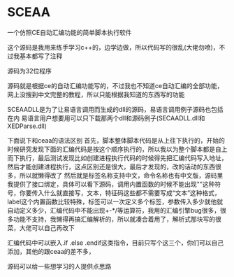 # SCEAA
一个仿照CE自动汇编功能的简单脚本执行软件

这个源码是我用来练手学习c++的，边学边做，所以代码写的很乱(大佬勿喷)，不过我基本都写了注释

源码为32位程序

源码就是根据ce的自动汇编功能写的，不过我也不知道ce自动汇编的全部功能，网上没搜到中文完整的教程，所以只能根据我知道的东西写的功能

SCEAADLL是为了让易语言调用而生成的dll的源码，易语言调用例子源码也包括在内 易语言用户想要用可以只下载那两个dll和源码例子(SECAADLL.dll和XEDParse.dll)

下面说下和ceaa的语法区别
首先，脚本整体脚本代码是从上往下执行的，开始的时候研究发现下面的汇编代码是按这个顺序执行的，所以我以为整个脚本都是自上而下执行，最后测试发现比如创建进程执行代码的时候得先把汇编代码写入地址，然后才能创建进程执行，这点区别还是很大，最后才发现的，改的话动的东西很多，所以就懒得改了
然后就是标签名称支持中文，命令名称也有中文版，源码里我提供了接口绑定，具体可以看下源码，调用内置函数的时候不能出现""这种符号，你要传入什么就直接写，文本，特征码这些都不需要写成“文本”这种格式，label这个内置函数比较特殊，标签可以一次定义多个标签，参数传入多少就他就自动定义多少，汇编代码中不能出现+-*/等运算符，我用的汇编引擎bug很多，很多功能不支持，我懒得再搞汇编解析的，所以就凑合着用了，解析式那块写的很菜，大佬可以自己再改下

汇编代码中可以嵌入.if .else .endif这类指令，目前只写个这三个，你们可以自己添加，其他的跟ceaa的差不多，

源码可以给一些想学习的人提供点思路 
